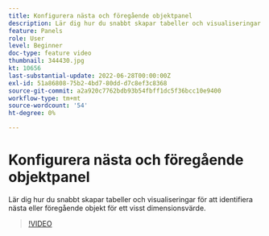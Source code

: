 ```yaml
---
title: Konfigurera nästa och föregående objektpanel
description: Lär dig hur du snabbt skapar tabeller och visualiseringar för att identifiera nästa eller föregående objekt för ett visst dimensionsvärde.
feature: Panels
role: User
level: Beginner
doc-type: feature video
thumbnail: 344430.jpg
kt: 10656
last-substantial-update: 2022-06-28T00:00:00Z
exl-id: 51a86808-75b2-4bd7-80dd-d7c8ef3c8368
source-git-commit: a2a920c7762bdb93b54fbff1dc5f36bcc10e9400
workflow-type: tm+mt
source-wordcount: '54'
ht-degree: 0%

---
```


# Konfigurera nästa och föregående objektpanel

Lär dig hur du snabbt skapar tabeller och visualiseringar för att identifiera nästa eller föregående objekt för ett visst dimensionsvärde.

>[!VIDEO](https://video.tv.adobe.com/v/344430/?quality=12&learn=on)
